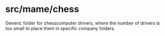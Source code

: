# **src/mame/chess** #

Generic folder for chesscomputer drivers, where the number of drivers is too small to place them in specific company folders.